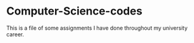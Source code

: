 # Computer-Science-codes
This is a file of some assignments I have done throughout my university career.
